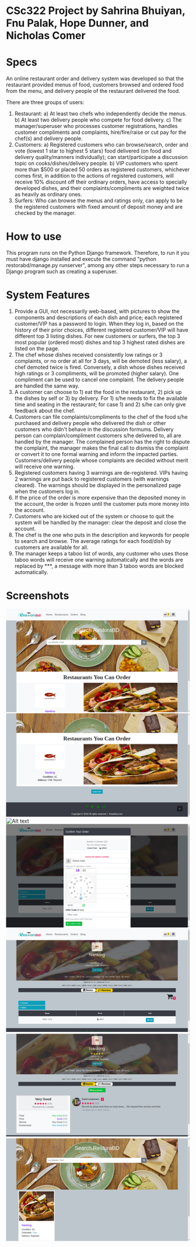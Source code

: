 # CSc322 Project by Sahrina Bhuiyan, Fnu Palak, Hope Dunner, and Nicholas Comer

# Specs
An online restaurant order and delivery system was developed so that the restaurant provided menus of food, customers browsed and ordered food from the menu, and delivery people of the restaurant delivered the food.

There are three groups of users:
1. Restaurant:
  a) At least two chefs who independently decide the menus.
  b) At least two delivery people who compete for food delivery.
  c) The manager/superuser who processes customer registrations, handles customer compliments and complaints, hire/fire/raise or cut pay for the chef(s) and delivery people.
2. Customers:
  a) Registered customers who can browse/search, order and vote (lowest 1 star to highest 5 stars) food delivered (on food and delivery quality/manners individually); can start/participate a discussion topic on cooks/dishes/delivery people.
  b) VIP customers who spent more than $500 or placed 50 orders as registered customers, whichever comes first, in addition to the actions of registered customers, will receive 10% discount off their ordinary orders, have access to specially developed dishes, and their complaints/compliments are weighted twice as heavily as ordinary ones.
3. Surfers: Who can browse the menus and ratings only, can apply to be the registered customers with fixed amount of deposit money and are checked by the manager.

# How to use
This program runs on the Python Django framework. Therefore, to run it you must have django installed and execute the command "python restorabd/manage.py runserver", among any other steps necessary to run a Django program such as creating a superuser.

# System Features
1. Provide a GUI, not necessarily web-based, with pictures to show the components and descriptions of each dish and price; each registered customer/VIP has a password to login. When they log in, based on the history of their prior choices, different registered customer/VIP will have different top 3 listing dishes. For new customers or surfers, the top 3 most popular (ordered most) dishes and top 3 highest rated dishes are listed on the page.
2. The chef whose dishes received consistently low ratings or 3 complaints, or no order at all for 3 days, will be demoted (less salary), a chef demoted twice is fired. Conversely, a dish whose dishes received high ratings or 3 compliments, will be promoted (higher salary). One compliment can be used to cancel one complaint. The delivery people are handled the same way.
3. A customer can choose to 1) eat the food in the restaurant, 2) pick up the dishes by self or 3) by delivery. For 1) s/he needs to fix the available time and seating in the restaurant; for case 1) and 2) s/he can only give feedback about the chef.
4. Customers can file complaints/compliments to the chef of the food s/he purchased and delivery people who delivered the dish or other customers who didn't behave in the discussion formums. Delivery person can complain/compliment customers s/he delivered to, all are handled by the manager. The complained person has the right to dispute the complaint, the manager makes the final call to dismiss the complaint or convert it to one formal warning and inform the impacted parties. Customers/delivery people whose complaints are decided without merit will receive one warning.
5. Registered customers having 3 warnings are de-registered. VIPs having 2 warnings are put back to registered customers (with warnings cleared). The warnings should be displayed in the personalized page when the customers log in.
6. If the price of the order is more expensive than the deposited money in the account, the order is frozen until the customer puts more money into the account.
7. Customers who are kicked out of the system or choose to quit the system will be handled by the manager: clear the deposit and close the account.
8. The chef is the one who puts in the description and keywords for people to search and browse. The average ratings for each food/dish by customers are available for all.
9. The manager keeps a taboo list of words, any customer who uses those taboo words will receive one warning automatically and the words are replaced by ***, a message with more than 3 taboo words are blocked automatically.

# Screenshots
![Alt text](/ss/home1.png?raw=true)
![Alt text](/ss/home2.png?raw=true)
![Alt text](/ss/my-cart.png?raw=true)
![Alt text](/ss/order-confirm.png?raw=true)
![Alt text](/ss/restaurant-foods.png?raw=true)
![Alt text](/ss/restaurant-reviews.png?raw=true)
![Alt text](/ss/restaurant-list.png?raw=true)

